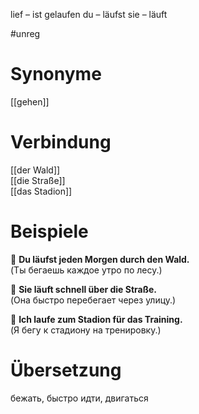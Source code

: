 lief – ist gelaufen
du – läufst
sie – läuft

#unreg
# Synonyme
[[gehen]]
# Verbindung 
[[der Wald]]  
[[die Straße]]  
[[das Stadion]]
# Beispiele
🔹 **Du läufst jeden Morgen durch den Wald.**  
(Ты бегаешь каждое утро по лесу.)

🔹 **Sie läuft schnell über die Straße.**  
(Она быстро перебегает через улицу.)

🔹 **Ich laufe zum Stadion für das Training.**  
(Я бегу к стадиону на тренировку.)
# Übersetzung
бежать, быстро идти, двигаться